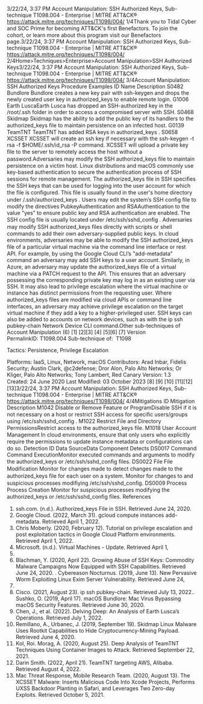 3/22/24, 3:37 PM Account Manipulation: SSH Authorized Keys, Sub-technique T1098.004 - Enterprise | MITRE ATT&CK®
https://attack.mitre.org/techniques/T1098/004/ 1/4Thank you to Tidal Cyber and SOC Prime for becoming ATT&CK's ﬁrst Benefactors. To join the cohort, or learn more about this program visit our
Benefactors page.3/22/24, 3:37 PM Account Manipulation: SSH Authorized Keys, Sub-technique T1098.004 - Enterprise | MITRE ATT&CK®
https://attack.mitre.org/techniques/T1098/004/ 2/4Home>Techniques>Enterprise>Account Manipulation>SSH Authorized Keys3/22/24, 3:37 PM Account Manipulation: SSH Authorized Keys, Sub-technique T1098.004 - Enterprise | MITRE ATT&CK®
https://attack.mitre.org/techniques/T1098/004/ 3/4Account Manipulation: SSH Authorized Keys
Procedure Examples
ID Name Description
S0482 Bundlore Bundlore creates a new key pair with ssh-keygen and drops the newly created user key in authorized\_keys to
enable remote login.
G1006 Earth
LuscaEarth Lusca has dropped an SSH-authorized key in the /root/.ssh folder in order to access a compromised
server with SSH.
S0468 Skidmap Skidmap has the ability to add the public key of its handlers to the authorized\_keys ﬁle to maintain
persistence on an infected host.
G0139 TeamTNT TeamTNT has added RSA keys in authorized\_keys .
S0658 XCSSET XCSSET will create an ssh key if necessary with the ssh-keygen -t rsa -f $HOME/.ssh/id\_rsa -P
command. XCSSET will upload a private key ﬁle to the server to remotely access the host without a password.Adversaries may modify the SSH authorized\_keys ﬁle to maintain persistence on a victim host. Linux distributions and macOS commonly
use key-based authentication to secure the authentication process of SSH sessions for remote management. The authorized\_keys ﬁle in
SSH speciﬁes the SSH keys that can be used for logging into the user account for which the ﬁle is conﬁgured. This ﬁle is usually found in the
user's home directory under /.ssh/authorized\_keys . Users may edit the system’s SSH conﬁg ﬁle to modify the directives
PubkeyAuthentication and RSAAuthentication to the value "yes" to ensure public key and RSA authentication are enabled. The SSH conﬁg
ﬁle is usually located under /etc/ssh/sshd\_config .
Adversaries may modify SSH authorized\_keys ﬁles directly with scripts or shell commands to add their own adversary-supplied public
keys. In cloud environments, adversaries may be able to modify the SSH authorized\_keys ﬁle of a particular virtual machine via the
command line interface or rest API. For example, by using the Google Cloud CLI’s "add-metadata" command an adversary may add SSH keys
to a user account. Similarly, in Azure, an adversary may update the authorized\_keys ﬁle of a virtual machine via a PATCH request to the
API. This ensures that an adversary possessing the corresponding private key may log in as an existing user via SSH. It may also lead
to privilege escalation where the virtual machine or instance has distinct permissions from the requesting user.
Where authorized\_keys ﬁles are modiﬁed via cloud APIs or command line interfaces, an adversary may achieve privilege escalation on the
target virtual machine if they add a key to a higher-privileged user.
SSH keys can also be added to accounts on network devices, such as with the ip ssh pubkey-chain Network Device CLI command.Other sub-techniques of Account Manipulation (6)
[1]
[2][3]
[4] [5][6]
[7]
Version PermalinkID: T1098.004
Sub-technique of:  T1098

Tactics: Persistence, Privilege Escalation

Platforms: IaaS, Linux, Network, macOS
Contributors: Arad Inbar, Fidelis Security; Austin Clark, @c2defense; Dror Alon, Palo Alto Networks; Or Kliger, Palo Alto Networks; Tony
Lambert, Red Canary
Version: 1.3
Created: 24 June 2020
Last Modiﬁed: 03 October 2023
[8]
[9]
[10]
[11][12]
[13]3/22/24, 3:37 PM Account Manipulation: SSH Authorized Keys, Sub-technique T1098.004 - Enterprise | MITRE ATT&CK®
https://attack.mitre.org/techniques/T1098/004/ 4/4Mitigations
ID Mitigation Description
M1042 Disable or Remove Feature
or ProgramDisable SSH if it is not necessary on a host or restrict SSH access for speciﬁc users/groups
using /etc/ssh/sshd\_config .
M1022 Restrict File and Directory
PermissionsRestrict access to the authorized\_keys ﬁle.
M1018 User Account Management In cloud environments, ensure that only users who explicitly require the permissions to update
instance metadata or conﬁgurations can do so.
Detection
ID Data SourceData Component Detects
DS0017 Command Command
ExecutionMonitor executed commands and arguments to modify the authorized\_keys or
/etc/ssh/sshd\_conﬁg ﬁles.
DS0022 File File Modiﬁcation Monitor for changes made to detect changes made to the authorized\_keys ﬁle for each user
on a system. Monitor for changes to and suspicious processes modiﬁying
/etc/ssh/sshd\_conﬁg.
DS0009 Process Process Creation Monitor for suspicious processes modifying the authorized\_keys or /etc/ssh/sshd\_conﬁg
ﬁles.
References
1. ssh.com. (n.d.). Authorized\_keys File in SSH. Retrieved June
24, 2020.
2. Google Cloud. (2022, March 31). gcloud compute instances
add-metadata. Retrieved April 1, 2022.
3. Chris Moberly. (2020, February 12). Tutorial on privilege
escalation and post exploitation tactics in Google Cloud
Platform environments. Retrieved April 1, 2022.
4. Microsoft. (n.d.). Virtual Machines - Update. Retrieved April 1,
2022.
5. Blachman, Y. (2020, April 22). Growing Abuse of SSH Keys:
Commodity Malware Campaigns Now Equipped with SSH
Capabilities. Retrieved June 24, 2020.
. Cybereason Nocturnus. (2019, June 13). New Pervasive Worm
Exploiting Linux Exim Server Vulnerability. Retrieved June 24,
2020.
7. Cisco. (2021, August 23). ip ssh pubkey-chain. Retrieved July
13, 2022.. Sushko, O. (2019, April 17). macOS Bundlore: Mac Virus
Bypassing macOS Security Features. Retrieved June 30, 2020.
9. Chen, J., et al. (2022). Delving Deep: An Analysis of Earth
Lusca’s Operations. Retrieved July 1, 2022.
10. Remillano, A., Urbanec, J. (2019, September 19). Skidmap
Linux Malware Uses Rootkit Capabilities to Hide
Cryptocurrency-Mining Payload. Retrieved June 4, 2020.
11. Kol, Roi. Morag, A. (2020, August 25). Deep Analysis of
TeamTNT Techniques Using Container Images to Attack.
Retrieved September 22, 2021.
12. Darin Smith. (2022, April 21). TeamTNT targeting AWS,
Alibaba. Retrieved August 4, 2022.
13. Mac Threat Response, Mobile Research Team. (2020, August
13). The XCSSET Malware: Inserts Malicious Code Into Xcode
Projects, Performs UXSS Backdoor Planting in Safari, and
Leverages Two Zero-day Exploits. Retrieved October 5, 2021.